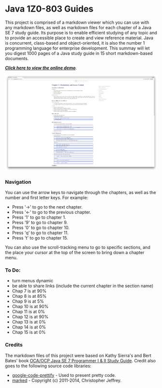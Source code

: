 # Java 1Z0-803 Guides
This project is comprised of a markdown viewer which you can use with any markdown files, as well as markdown files for each chapter of a Java SE 7 study guide. Its purpose is to enable efficient studying of any topic and to provide an accessible place to create and view reference material.
Java is concurrent, class-based and object-oriented, it is also the number 1 programming language for enterprise development. This summay will let you digest 1000 pages of a Java study guide in 15 short markdown-based documents.

***[Click here to view the online demo](http://miguelp.com/javaGuides)***.

![alt tag](screenshot.png)

### Navigation
You can use the arrow keys to navigate through the chapters, as well as the number and first letter keys.
For example:
- Press '→' to go to the next chapter.
- Press '←' to go to the previous chapter.
- Press '1' to go to chapter 1.
- Press '9' to go to chapter 9.
- Press '0' to go to chapter 10.
- Press 'q' to go to chapter 11.
- Press 't' to go to chapter 15.

You can also use the scroll-tracking menu to go to specific sections, and the place your cursor at the top of the screen to bring down a chapter menu.

### To Do:
- turn menus dynamic
- be able to share links (include the current chapter in the section name)
- Chap 7 is at 90%
- Chap 8 is at 85%
- Chap 9 is at 5%
- Chap 10 is at 90%
- Chap 11 is at 0%
- Chap 12 is at 90%
- Chap 13 is at 0%
- Chap 14 is at 0%
- Chap 15 is at 0%

### Credits

The markdown files of this project were based on Kathy Sierra's and Bert Bates' book [OCA/OCP Java SE 7 Programmer I & II Study Guide](https://www.amazon.com/Programmer-Study-1Z0-803-1Z0-804-Certification/dp/0071772006).
Credit also goes to the following source code libraries:

- [google-code-prettify](https://github.com/google/code-prettify) - Used to present pretty code.
- [marked](https://github.com/chjj/) - Copyright (c) 2011-2014, Christopher Jeffrey.